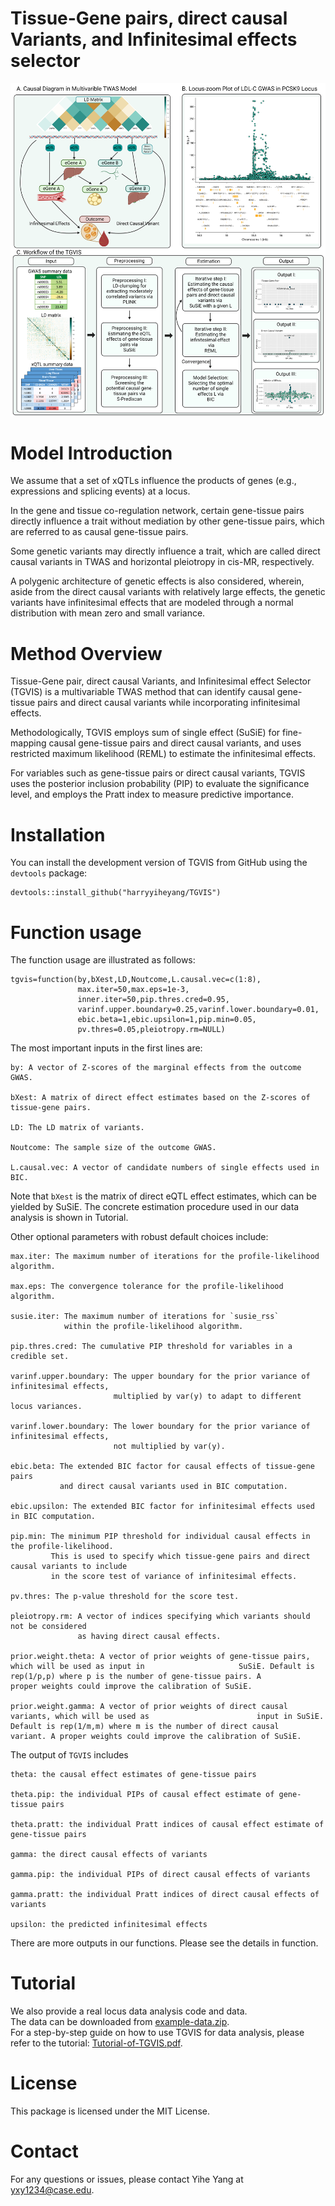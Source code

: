 Tissue-Gene pairs, direct causal Variants, and Infinitesimal effects
selector
================

![](Overview.png)

# Model Introduction

We assume that a set of xQTLs influence the products of genes (e.g.,
expressions and splicing events) at a locus.

In the gene and tissue co-regulation network, certain gene-tissue pairs
directly influence a trait without mediation by other gene-tissue pairs,
which are referred to as causal gene-tissue pairs.

Some genetic variants may directly influence a trait, which are called
direct causal variants in TWAS and horizontal pleiotropy in cis-MR,
respectively.

A polygenic architecture of genetic effects is also considered, wherein,
aside from the direct causal variants with relatively large effects, the
genetic variants have infinitesimal effects that are modeled through a
normal distribution with mean zero and small variance.

# Method Overview

Tissue-Gene pair, direct causal Variants, and Infinitesimal effect
Selector (TGVIS) is a multivariable TWAS method that can identify causal
gene-tissue pairs and direct causal variants while incorporating
infinitesimal effects.

Methodologically, TGVIS employs sum of single effect (SuSiE) for
fine-mapping causal gene-tissue pairs and direct causal variants, and
uses restricted maximum likelihood (REML) to estimate the infinitesimal
effects.

For variables such as gene-tissue pairs or direct causal variants, TGVIS
uses the posterior inclusion probability (PIP) to evaluate the
significance level, and employs the Pratt index to measure predictive
importance.

# Installation

You can install the development version of TGVIS from GitHub using the
`devtools` package:

    devtools::install_github("harryyiheyang/TGVIS")

# Function usage

The function usage are illustrated as follows:

    tgvis=function(by,bXest,LD,Noutcome,L.causal.vec=c(1:8),
                   max.iter=50,max.eps=1e-3,
                   inner.iter=50,pip.thres.cred=0.95,
                   varinf.upper.boundary=0.25,varinf.lower.boundary=0.01,
                   ebic.beta=1,ebic.upsilon=1,pip.min=0.05,
                   pv.thres=0.05,pleiotropy.rm=NULL)

The most important inputs in the first lines are:

    by: A vector of Z-scores of the marginal effects from the outcome GWAS.

    bXest: A matrix of direct effect estimates based on the Z-scores of tissue-gene pairs.

    LD: The LD matrix of variants.

    Noutcome: The sample size of the outcome GWAS.

    L.causal.vec: A vector of candidate numbers of single effects used in BIC.

Note that `bXest` is the matrix of direct eQTL effect estimates, which
can be yielded by SuSiE. The concrete estimation procedure used in our
data analysis is shown in Tutorial.

Other optional parameters with robust default choices include:

    max.iter: The maximum number of iterations for the profile-likelihood algorithm. 

    max.eps: The convergence tolerance for the profile-likelihood algorithm. 

    susie.iter: The maximum number of iterations for `susie_rss` 
                within the profile-likelihood algorithm. 
                
    pip.thres.cred: The cumulative PIP threshold for variables in a credible set. 

    varinf.upper.boundary: The upper boundary for the prior variance of infinitesimal effects, 
                           multiplied by var(y) to adapt to different locus variances. 
                           
    varinf.lower.boundary: The lower boundary for the prior variance of infinitesimal effects, 
                           not multiplied by var(y).
                           
    ebic.beta: The extended BIC factor for causal effects of tissue-gene pairs 
               and direct causal variants used in BIC computation. 
               
    ebic.upsilon: The extended BIC factor for infinitesimal effects used in BIC computation.

    pip.min: The minimum PIP threshold for individual causal effects in the profile-likelihood. 
             This is used to specify which tissue-gene pairs and direct causal variants to include 
             in the score test of variance of infinitesimal effects. 
             
    pv.thres: The p-value threshold for the score test. 

    pleiotropy.rm: A vector of indices specifying which variants should not be considered 
                   as having direct causal effects.
                   
    prior.weight.theta: A vector of prior weights of gene-tissue pairs, which will be used as input in                     SuSiE. Default is rep(1/p,p) where p is the number of gene-tissue pairs. A                        proper weights could improve the calibration of SuSiE.

    prior.weight.gamma: A vector of prior weights of direct causal variants, which will be used as                        input in SuSiE. Default is rep(1/m,m) where m is the number of direct causal                      variant. A proper weights could improve the calibration of SuSiE.

The output of `TGVIS` includes

    theta: the causal effect estimates of gene-tissue pairs

    theta.pip: the individual PIPs of causal effect estimate of gene-tissue pairs

    theta.pratt: the individual Pratt indices of causal effect estimate of gene-tissue pairs

    gamma: the direct causal effects of variants 

    gamma.pip: the individual PIPs of direct causal effects of variants 

    gamma.pratt: the individual Pratt indices of direct causal effects of variants 

    upsilon: the predicted infinitesimal effects

There are more outputs in our functions. Please see the details in
function.

# Tutorial

We also provide a real locus data analysis code and data.  
The data can be downloaded from
[example-data.zip](https://www.dropbox.com/scl/fi/gyhk6brugu5j5b89v1yjy/TGVIS_Example_Data.zip?rlkey=0a5p1wzojavgui5h5954i69z7&st=pre7aepq&dl=0).  
For a step-by-step guide on how to use TGVIS for data analysis, please
refer to the tutorial:
[Tutorial-of-TGVIS.pdf](Tutorial%20of%20TGVIS.pdf).

# License

This package is licensed under the MIT License.

# Contact

For any questions or issues, please contact Yihe Yang at
<yxy1234@case.edu>.
